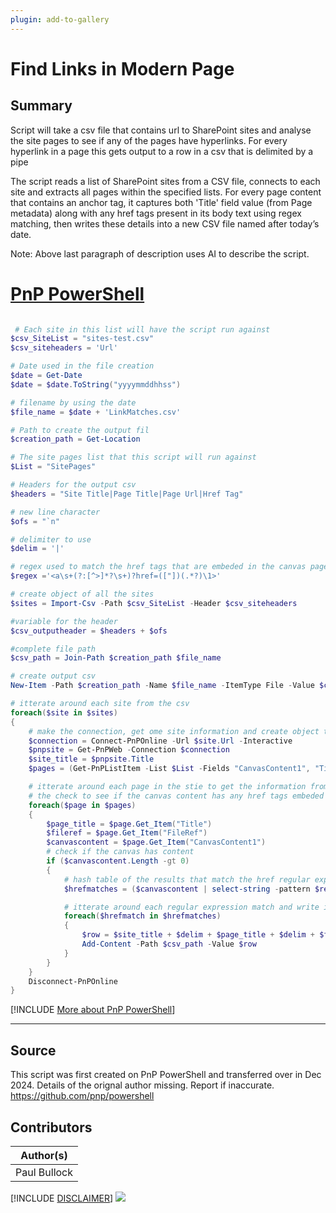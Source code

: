 ```yaml
---
plugin: add-to-gallery
---
```


# Find Links in Modern Page

## Summary

Script will take a csv file that contains url to SharePoint sites and analyse the site pages to see if any of the pages have hyperlinks.
For every hyperlink in a page this gets output to a row in a csv that is delimited by a pipe

The script reads a list of SharePoint sites from a CSV file, connects to each site and extracts all pages within the specified lists. For every page content that contains an anchor tag, it captures both 'Title' field value (from Page metadata) along with any href tags present in its body text using regex matching, then writes these details into a new CSV file named after today’s date.

Note: Above last paragraph of description uses AI to describe the script.

# [PnP PowerShell](#tab/pnpps)

```powershell

 # Each site in this list will have the script run against
$csv_SiteList = "sites-test.csv"
$csv_siteheaders = 'Url'

# Date used in the file creation
$date = Get-Date
$date = $date.ToString("yyyymmddhhss")

# filename by using the date
$file_name = $date + 'LinkMatches.csv'

# Path to create the output fil
$creation_path = Get-Location

# The site pages list that this script will run against
$List = "SitePages"

# Headers for the output csv
$headers = "Site Title|Page Title|Page Url|Href Tag"

# new line character
$ofs = "`n"

# delimiter to use
$delim = '|'

# regex used to match the href tags that are embeded in the canvas page content
$regex ='<a\s+(?:[^>]*?\s+)?href=(["])(.*?)\1>'

# create object of all the sites
$sites = Import-Csv -Path $csv_SiteList -Header $csv_siteheaders

#variable for the header
$csv_outputheader = $headers + $ofs

#complete file path
$csv_path = Join-Path $creation_path $file_name

# create output csv
New-Item -Path $creation_path -Name $file_name -ItemType File -Value $csv_outputheader

# itterate around each site from the csv
foreach($site in $sites)
{
    # make the connection, get ome site information and create object that contains all the site pages
    $connection = Connect-PnPOnline -Url $site.Url -Interactive
    $pnpsite = Get-PnPWeb -Connection $connection
    $site_title = $pnpsite.Title
    $pages = (Get-PnPListItem -List $List -Fields "CanvasContent1", "Title" -Connection $connection).FieldValues

    # itterate around each page in the stie to get the information from each page that will be used to build up the row and also conduct
    # the check to see if the canvas content has any href tags embeded
    foreach($page in $pages)
    {
        $page_title = $page.Get_Item("Title")
        $fileref = $page.Get_Item("FileRef")
        $canvascontent = $page.Get_Item("CanvasContent1")
        # check if the canvas has content 
        if ($canvascontent.Length -gt 0) 
        {
            # hash table of the results that match the href regular expression
            $hrefmatches = ($canvascontent | select-string -pattern $regex -AllMatches).Matches.Value

            # itterate around each regular expression match and write it out into the output csv that is pipe delimited 
            foreach($hrefmatch in $hrefmatches)
            {
                $row = $site_title + $delim + $page_title + $delim + $fileref + $delim + $hrefmatch
                Add-Content -Path $csv_path -Value $row
            }
        }
    }
    Disconnect-PnPOnline
}

```
[!INCLUDE [More about PnP PowerShell](../../docfx/includes/MORE-PNPPS.md)]
***

## Source

This script was first created on PnP PowerShell and transferred over in Dec 2024. Details of the orignal author missing. Report if inaccurate.
https://github.com/pnp/powershell

## Contributors

| Author(s) |
|-----------|
| Paul Bullock |

[!INCLUDE [DISCLAIMER](../../docfx/includes/DISCLAIMER.md)]
<img src="https://m365-visitor-stats.azurewebsites.net/script-samples/scripts/spo-find-links-in-canvas" aria-hidden="true" />

